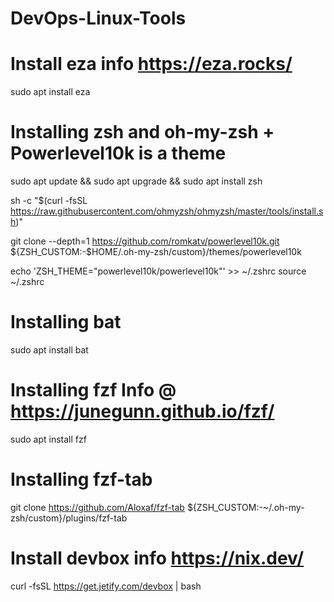 # DevOps-Linux-Tools

# Install eza info https://eza.rocks/

sudo apt install eza

# Installing zsh  and oh-my-zsh + Powerlevel10k is a theme

sudo apt update && sudo apt upgrade && sudo apt install zsh

sh -c "$(curl -fsSL https://raw.githubusercontent.com/ohmyzsh/ohmyzsh/master/tools/install.sh)"

git clone --depth=1 https://github.com/romkatv/powerlevel10k.git ${ZSH_CUSTOM:-$HOME/.oh-my-zsh/custom}/themes/powerlevel10k

echo 'ZSH_THEME="powerlevel10k/powerlevel10k"' >> ~/.zshrc
source ~/.zshrc
# Installing bat

sudo apt install bat

# Installing fzf Info @ https://junegunn.github.io/fzf/

sudo apt install fzf

# Installing fzf-tab 

git clone https://github.com/Aloxaf/fzf-tab ${ZSH_CUSTOM:-~/.oh-my-zsh/custom}/plugins/fzf-tab

# Install devbox info https://nix.dev/ 

curl -fsSL https://get.jetify.com/devbox | bash







